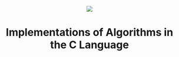 <p align="center">
  <a href="https://skillicons.dev">
    <img src="https://skillicons.dev/icons?i=c" />
  </a>
</p>

<h1 align="center">Implementations of Algorithms in the C Language</h1>
